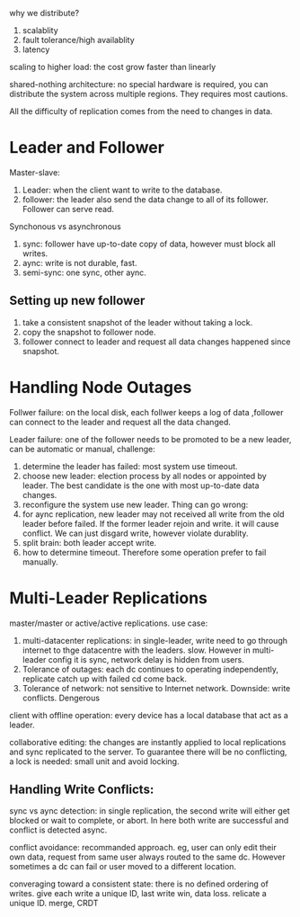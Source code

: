 why we distribute?
1. scalablity
2. fault tolerance/high availablity
3. latency
   
scaling to higher load: the cost grow faster than linearly

shared-nothing architecture: no special hardware is required, you can distribute the system across multiple regions. They requires most cautions. 

All the difficulty of replication comes from the need to changes in data.

# Leader and Follower
Master-slave:
1. Leader: when the client want to write to the database.
2. follower: the leader also send the data change to all of its follower. Follower can serve read.

Synchonous vs asynchronous
1. sync: follower have up-to-date copy of data, however must block all writes.
2. aync: write is not durable, fast.
3. semi-sync: one sync, other aync.

## Setting up new follower
1. take a consistent snapshot of the leader without taking a lock.
2. copy the snapshot to follower node.
3. follower connect to leader and request all data changes happened since snapshot.

# Handling Node Outages

Follwer failure: on the local disk, each follwer keeps a log of data ,follower can connect to the leader and request all the data changed. 

Leader failure: one of the follower needs to be promoted to be a new leader, can be automatic or manual, challenge:
1. determine the leader has failed: most system use timeout.
2. choose new leader: election process by all nodes or appointed by leader. The best candidate is the one with most up-to-date data changes. 
3. reconfigure the system use new leader.
Thing can go wrong:
1. for aync replication, new leader may not received all write from the old leader before failed. If the former leader rejoin and write. it will cause conflict. We can just disgard write, however violate durablity.
2. split brain: both leader accept write.
3. how to determine timeout.
Therefore some operation prefer to fail manually.

# Multi-Leader Replications
master/master or active/active replications.
use case:
1. multi-datacenter replications: in single-leader, write need to go through internet to thge datacentre with the leaders. slow. However in multi-leader config it is sync, network delay is hidden from users.
2. Tolerance of outages: each dc continues to operating independently, replicate catch up with failed cd come back.
3. Tolerance of network: not sensitive to Internet network.
Downside: write conflicts. Dengerous

client with offline operation: every device has a local database that act as a leader.

collaborative editing: the changes are instantly applied to local replications and sync replicated to the server. To guarantee there will be no conflicting, a lock is needed: small unit and avoid locking.

## Handling Write Conflicts:
sync vs aync detection: in single replication, the second write will either get blocked or wait to complete, or abort. In here both write are successful and conflict is detected async.

conflict avoidance: recommanded approach. eg, user can only edit their own data, request from same user always routed to the same dc. However sometimes a dc can fail or user moved to a different location.

converaging toward a consistent state: there is no defined ordering of writes. give each write a unique ID, last write win, data loss. relicate a unique ID. merge, CRDT 
 
